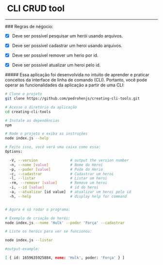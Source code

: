 <h1> CLI CRUD tool </h1>

---

### Regras de négocio:

- [x] Deve ser possível pesquisar um herói usando arquivos.
  
- [x] Deve ser possível cadastrar um heroi usando arquivos.
  
- [x] Deve ser possível remover um herio por id.
  
- [x] Deve ser possível atualizar um heroi pelo id.
  

##### Essa aplicação foi desenvolvida no intuito de aprender e praticar conceitos da interface de linha de comando (CLI). Portanto, você pode operar as funcionalidades da aplicação a partir de uma CLI:

```bash
# Clone o projeto
git clone https://github.com/pedrohenjs/creating-cli-tools.git

# Acesse o diretório da aplicação 
cd creating-cli-tools

# Instale as dependências
npm 

# Rode o projeto e exiba as instruções 
node index.js --help

# Feito isso, você verá uma caixa como essa:
Options:

  -V, --version               # output the version number
  -n, --nome [value]          # Nome do Heroi
  -p, --poder [value]         # Pode do Herio
  -c, --cadastrar             # Cadastrar um heroi
  -l, --listar                # Listar um heroi
  -rm, --remover [value]      # Remove um heroi
  -i, --id [value]            # id do heroi
  -a, --atualizar [id value]  # atualizar um heroi pelo id
  -h, --help                  # display help for command


# Agora é só rodar o programa:

# Exemplo de criação de herói:
node index.js --nome 'Hulk' --poder 'Força' --cadastrar

# Liste os heróis para ver se funcionou: 

node index.js --listar

#output-example:

[ { id: 1659635925884, nome: 'Hulk', poder: 'Força' } ]
```
